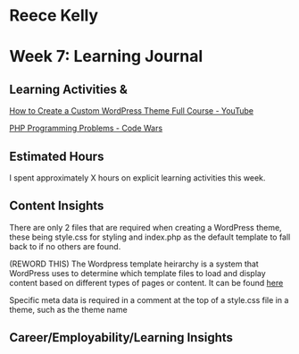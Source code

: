 # Reece Kelly
# Week 7: Learning Journal

## Learning Activities & 

[How to Create a Custom WordPress Theme Full Course - YouTube](https://www.youtube.com/watch?v=-h7gOJbIpmo&ab_channel=freeCodeCamp.org)

[PHP Programming Problems - Code Wars](https://www.codewars.com/users/Reece_K)

## Estimated Hours

I spent approximately X hours on explicit learning activities this week.

## Content Insights

There are only 2 files that are required when creating a WordPress theme, these being style.css for styling and index.php as the default template to fall back to if no others are found.

(REWORD THIS)
The Wordpress template heirarchy is a system that WordPress uses to determine which template files to load and display content based on different types of pages or content. It can be found [here](https://developer.wordpress.org/themes/basics/template-hierarchy/)

Specific meta data is required in a comment at the top of a style.css file in a theme, such as the theme name

## Career/Employability/Learning Insights
